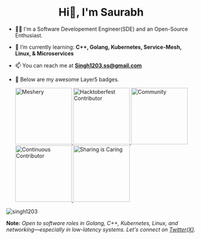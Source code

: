 <h1 align="center">Hi👋, I'm Saurabh </h1>

- 👨‍💻 I'm a Software Developement Engineer(SDE) and an Open-Source Enthusiast.
- 🌱 I’m currently learning: **C++, Golang, Kubernetes, Service-Mesh, Linux, & Microservices**
- 📫 You can reach me at **Singh1203.ss@gmail.com**
- :rocket: Below are my awesome Layer5 badges.
  
  <a href= "https://meshery.layer5.io/user/840232a6-f96b-42c3-91a4-f6acc8a5bd36?tab=badges&badge=meshery" >
    <img width="150px" src = "https://badges.layer5.io/assets/badges/meshery/meshery.png" alt = "Meshery" />
    <img width="150px" src = "https://badges.layer5.io/assets/badges/hacktoberfest-contributor/hacktoberfest-contributor.png" alt = "Hacktoberfest Contributor" />
    <img width="150px" src = "https://badges.layer5.io/assets/badges/community/community.png" alt = "Community" />
    <img width="150px" src = "https://badges.layer5.io/assets/badges/continuous-contributor/continuous-contributor.png" alt = "Continuous Contributor" />
    <img width="150px" src = "https://badges.layer5.io/assets/badges/first-share/first-share.png" alt = "Sharing is Caring" />
  </a >
  
<p align="left"> <img src="https://komarev.com/ghpvc/?username=singh1203&label=Profile+views&style=for-the-badge&color=orange" alt="singh1203" </p>

**Note:** _Open to software roles in Golang, C++, Kubernetes, Linux, and networking—especially in low-latency systems. Let's connect on [Twitter(X)](https://x.com/saurabh_1203)._
